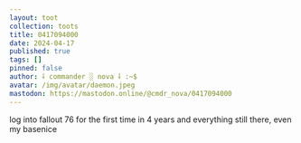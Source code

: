 ```yaml
---
layout: toot
collection: toots
title: 0417094000
date: 2024-04-17
published: true
tags: []
pinned: false
author: ⸸ commander ░ nova ⸸ :~$
avatar: /img/avatar/daemon.jpeg
mastodon: https://mastodon.online/@cmdr_nova/0417094000
---
```


log into fallout 76 for the first time in 4 years and everything still there, even my basenice
